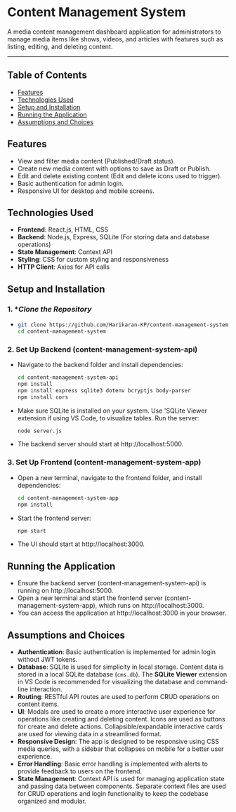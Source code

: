 # Content Management System

A media content management dashboard application for administrators to manage media items like shows, videos, and articles with features such as listing, editing, and deleting content.

---

## Table of Contents
- [Features](#features)
- [Technologies Used](#technologies-used)
- [Setup and Installation](#setup-and-installation)
- [Running the Application](#running-the-application)
- [Assumptions and Choices](#assumptions-and-choices)

## Features
- View and filter media content (Published/Draft status).
- Create new media content with options to save as Draft or Publish.
- Edit and delete existing content (Edit and delete icons used to trigger).
- Basic authentication for admin login.
- Responsive UI for desktop and mobile screens.

## Technologies Used
- **Frontend**: React.js, HTML, CSS
- **Backend**: Node.js, Express, SQLite (For storing data and database operations)
- **State Management**: Context API
- **Styling**: CSS for custom styling and responsiveness
- **HTTP Client**: Axios for API calls

## Setup and Installation

### 1. **Clone the Repository*
-   ```bash 
    git clone https://github.com/Harikaran-KP/content-management-system.git
    cd content-management-system

### 2. **Set Up Backend (content-management-system-api)**
- Navigate to the backend folder and install dependencies:
    ```bash
    cd content-management-system-api
    npm install
    npm install express sqlite3 dotenv bcryptjs body-parser
    npm install cors

- Make sure SQLite is installed on your system. Use 'SQLite Viewer extension if using VS Code, to visualize tables.
  Run the server:
     ```bash
     node server.js

- The backend server should start at http://localhost:5000.

### 3. Set Up Frontend (content-management-system-app)

- Open a new terminal, navigate to the frontend folder, and install dependencies:
    ```bash
    cd content-management-system-app
    npm install
- Start the frontend server:
    ```bash
    npm start
- The UI should start at http://localhost:3000.

## Running the Application

- Ensure the backend server (content-management-system-api) is running on http://localhost:5000.
- Open a new terminal and start the frontend server (content-management-system-app), which runs on http://localhost:3000.
- You can access the application at http://localhost:3000 in your browser.

## Assumptions and Choices

- **Authentication**: Basic authentication is implemented for admin login without JWT tokens.
- **Database**: SQLite is used for simplicity in local storage. Content data is stored in a local SQLite database (`cms.db`). The **SQLite Viewer** extension in VS Code is recommended for visualizing the database and command-line interaction.
- **Routing**: RESTful API routes are used to perform CRUD operations on content items.
- **UI**: Modals are used to create a more interactive user experience for operations like creating and deleting content. Icons are used as buttons for create and delete actions. Collapsible/expandable interactive cards are used for viewing data in a streamlined format.
- **Responsive Design**: The app is designed to be responsive using CSS media queries, with a sidebar that collapses on mobile for a better user experience.
- **Error Handling**: Basic error handling is implemented with alerts to provide feedback to users on the frontend.
- **State Management**: Context API is used for managing application state and passing data between components. Separate context files are used for CRUD operations and login functionality to keep the codebase organized and modular.
